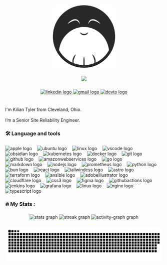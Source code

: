 <div align="center">
  <img height="200" src="https://raw.githubusercontent.com/kiliantyler/kiliantyler/main/docs/assets/Blackfish_Flat.png"  />
</div>

###

<div align="center">
  <img height="50" src="https://readme-typing-svg.demolab.com?font=Fira+Code&duration=3000&pause=700&center=true&vCenter=true&width=300&height=30&lines=DevOps+Engineer;Dotfiles+Enthusiast;YAML+Janitor;Automation+Expert;Infrastructure+Operator;Pipeline+Optimizer;Cloud+Architect;CI%2FCD+Advocate;Dog+Owner;Cat+Owner"  />
</div>

###

<div align="center">
  <a href="https://www.linkedin.com/in/kilian-tyler/" target="_blank">
    <img src="https://img.shields.io/static/v1?message=LinkedIn&logo=linkedin&label=&color=0077B5&logoColor=white&labelColor=&style=for-the-badge" height="25" alt="linkedin logo"  />
  </a>
  <a href="mailto:github@ktyler.me" target="_blank">
    <img src="https://img.shields.io/static/v1?message=Email&logo=gmail&label=&color=0067B9&logoColor=FFC107&labelColor=&style=for-the-badge" height="25" alt="gmail logo"  />
  </a>
  <a href="https://dev.to/kiliantyler" target="_blank">
    <img src="https://img.shields.io/static/v1?message=dev.to&logo=dev.to&label=&color=0A0A0A&logoColor=white&labelColor=&style=for-the-badge" height="25" alt="devto logo"  />
  </a>
</div>

###

<h1 align="center"></h1>

###

<p align="left">I'm Kilian Tyler from Cleveland, Ohio.<br><br>I’m a Senior Site Reliability Engineer.</p>

###

<h3 align="left">🛠 Language and tools</h3>

###

<div align="left">
  <img src="https://skillicons.dev/icons?i=apple" height="31" alt="apple logo"  />
  <img width="9" />
  <img src="https://skillicons.dev/icons?i=ubuntu" height="31" alt="ubuntu logo"  />
  <img width="9" />
  <img src="https://skillicons.dev/icons?i=linux" height="31" alt="linux logo"  />
  <img width="9" />
  <img src="https://skillicons.dev/icons?i=vscode" height="31" alt="vscode logo"  />
  <img width="9" />
  <img src="https://skillicons.dev/icons?i=obsidian" height="31" alt="obsidian logo"  />
  <img width="9" />
  <img src="https://skillicons.dev/icons?i=kubernetes" height="31" alt="kubernetes logo"  />
  <img width="9" />
  <img src="https://skillicons.dev/icons?i=docker" height="31" alt="docker logo"  />
  <img width="9" />
  <img src="https://skillicons.dev/icons?i=git" height="31" alt="git logo"  />
  <img width="9" />
  <img src="https://skillicons.dev/icons?i=github" height="31" alt="github logo"  />
  <img width="9" />
  <img src="https://skillicons.dev/icons?i=aws" height="31" alt="amazonwebservices logo"  />
  <img width="9" />
  <img src="https://skillicons.dev/icons?i=go" height="31" alt="go logo"  />
  <img width="9" />
  <img src="https://skillicons.dev/icons?i=md" height="31" alt="markdown logo"  />
  <img width="9" />
  <img src="https://skillicons.dev/icons?i=nodejs" height="31" alt="nodejs logo"  />
  <img width="9" />
  <img src="https://skillicons.dev/icons?i=prometheus" height="31" alt="prometheus logo"  />
  <img width="9" />
  <img src="https://skillicons.dev/icons?i=py" height="31" alt="python logo"  />
  <img width="9" />
  <img src="https://skillicons.dev/icons?i=bun" height="31" alt="bun logo"  />
  <img width="9" />
  <img src="https://skillicons.dev/icons?i=react" height="31" alt="react logo"  />
  <img width="9" />
  <img src="https://skillicons.dev/icons?i=tailwind" height="31" alt="tailwindcss logo"  />
  <img width="9" />
  <img src="https://skillicons.dev/icons?i=astro" height="31" alt="astro logo"  />
  <img width="9" />
  <img src="https://skillicons.dev/icons?i=terraform" height="31" alt="terraform logo"  />
  <img width="9" />
  <img src="https://skillicons.dev/icons?i=ansible" height="31" alt="ansible logo"  />
  <img width="9" />
  <img src="https://skillicons.dev/icons?i=ai" height="31" alt="adobeillustrator logo"  />
  <img width="9" />
  <img src="https://skillicons.dev/icons?i=cloudflare" height="31" alt="cloudflare logo"  />
  <img width="9" />
  <img src="https://skillicons.dev/icons?i=css" height="31" alt="css3 logo"  />
  <img width="9" />
  <img src="https://skillicons.dev/icons?i=figma" height="31" alt="figma logo"  />
  <img width="9" />
  <img src="https://skillicons.dev/icons?i=githubactions" height="31" alt="githubactions logo"  />
  <img width="9" />
  <img src="https://skillicons.dev/icons?i=jenkins" height="31" alt="jenkins logo"  />
  <img width="9" />
  <img src="https://skillicons.dev/icons?i=grafana" height="31" alt="grafana logo"  />
  <img width="9" />
  <img src="https://skillicons.dev/icons?i=linux" height="31" alt="linux logo"  />
  <img width="9" />
  <img src="https://skillicons.dev/icons?i=nginx" height="31" alt="nginx logo"  />
  <img width="9" />
  <img src="https://skillicons.dev/icons?i=ts" height="31" alt="typescript logo"  />
</div>

###

<h3 align="left">🔥   My Stats :</h3>

###

<div align="center">
  <img src="https://github-readme-stats.vercel.app/api?username=kiliantyler&hide_title=true&hide_rank=true&show_icons=true&include_all_commits=true&count_private=true&disable_animations=false&theme=dracula&locale=en&hide_border=true&order=1" height="190" alt="stats graph"  />
  <img src="https://streak-stats.demolab.com?user=kiliantyler&locale=en&mode=daily&theme=dracula&hide_border=true&border_radius=0&order=3" height="190" alt="streak graph"  />
  <img src="https://github-readme-activity-graph.vercel.app/graph?username=kiliantyler&hide_border=true&hide_title=true&area=true&theme=dracula" height="292" alt="activity-graph graph"  />
</div>

###
<div align="center">
  <img src="https://raw.githubusercontent.com/kiliantyler/kiliantyler/output/snake.svg" alt="Snake animation" />
</div>

###